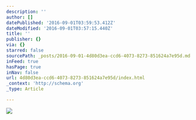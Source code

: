 ```yaml
---
description: ''
author: []
datePublished: '2016-09-01T03:59:53.412Z'
dateModified: '2016-09-01T03:57:15.440Z'
title: ''
publisher: {}
via: {}
starred: false
sourcePath: _posts/2016-09-01-4d80d3ea-ccd6-4073-8273-851624a7e95d.md
inFeed: true
hasPage: true
inNav: false
url: 4d80d3ea-ccd6-4073-8273-851624a7e95d/index.html
_context: 'http://schema.org'
_type: Article

---
```

![](https://the-grid-user-content.s3-us-west-2.amazonaws.com/7973bb86-b4a8-4901-bf95-52f0f4f201e8.jpg)